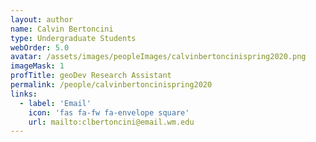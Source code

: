 ```yaml
---
layout: author
name: Calvin Bertoncini
type: Undergraduate Students
webOrder: 5.0
avatar: /assets/images/peopleImages/calvinbertoncinispring2020.png
imageMask: 1
profTitle: geoDev Research Assistant
permalink: /people/calvinbertoncinispring2020
links:
  - label: 'Email'
    icon: 'fas fa-fw fa-envelope square'
    url: mailto:clbertoncini@email.wm.edu
---
```

